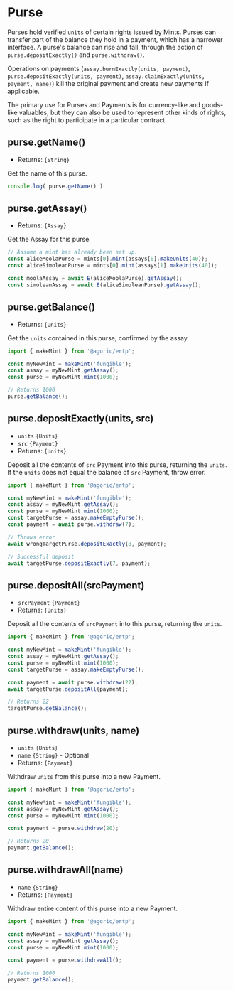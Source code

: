 # Purse
Purses hold verified `units` of certain rights issued by Mints. Purses can transfer part of the balance they hold in a payment, which has a narrower interface. A purse's balance can rise and fall, through the action of `purse.depositExactly()` and `purse.withdraw()`.

Operations on payments (`assay.burnExactly(units, payment)`, `purse.depositExactly(units, payment)`, `assay.claimExactly(units, payment, name)`) kill the original payment and create new payments if applicable.

The primary use for Purses and Payments is for currency-like and goods-like valuables, but they can also be used to represent other kinds of rights, such as the right to participate in a particular contract.

## purse.getName()
- Returns: `{String}`

Get the name of this purse.

```js
console.log( purse.getName() )
```

## purse.getAssay()
- Returns: `{Assay}`

Get the Assay for this purse.

```js
// Assume a mint has already been set up.
const aliceMoolaPurse = mints[0].mint(assays[0].makeUnits(40));
const aliceSimoleanPurse = mints[0].mint(assays[1].makeUnits(40));

const moolaAssay = await E(aliceMoolaPurse).getAssay();
const simoleanAssay = await E(aliceSimoleanPurse).getAssay();
```

## purse.getBalance()
- Returns: `{Units}`

Get the `units` contained in this purse, confirmed by the assay.

```js
import { makeMint } from '@agoric/ertp';

const myNewMint = makeMint('fungible');
const assay = myNewMint.getAssay();
const purse = myNewMint.mint(1000);

// Returns 1000
purse.getBalance();
```

## purse.depositExactly(units, src)
- `units` `{Units}`
- `src` `{Payment}`
- Returns: `{Units}`

Deposit all the contents of `src` Payment into this purse, returning the `units`. If the `units` does not equal the balance of `src` Payment, throw error.

```js
import { makeMint } from '@agoric/ertp';

const myNewMint = makeMint('fungible');
const assay = myNewMint.getAssay();
const purse = myNewMint.mint(1000);
const targetPurse = assay.makeEmptyPurse();
const payment = await purse.withdraw(7);

// Throws error
await wrongTargetPurse.depositExactly(8, payment);

// Successful deposit
await targetPurse.depositExactly(7, payment);
```

## purse.depositAll(srcPayment)
- `srcPayment` `{Payment}`
- Returns: `{Units}`

Deposit all the contents of `srcPayment` into this purse, returning the `units`.

```js
import { makeMint } from '@agoric/ertp';

const myNewMint = makeMint('fungible');
const assay = myNewMint.getAssay();
const purse = myNewMint.mint(1000);
const targetPurse = assay.makeEmptyPurse();

const payment = await purse.withdraw(22);
await targetPurse.depositAll(payment);

// Returns 22
targetPurse.getBalance();
```

## purse.withdraw(units, name)
- `units` `{Units}`
- `name` `{String}` - Optional
- Returns: `{Payment}`

Withdraw `units` from this purse into a new Payment.

```js
import { makeMint } from '@agoric/ertp';

const myNewMint = makeMint('fungible');
const assay = myNewMint.getAssay();
const purse = myNewMint.mint(1000);

const payment = purse.withdraw(20);

// Returns 20
payment.getBalance();
```

## purse.withdrawAll(name)
- `name` `{String}`
- Returns: `{Payment}`

Withdraw entire content of this purse into a new Payment.

```js
import { makeMint } from '@agoric/ertp';

const myNewMint = makeMint('fungible');
const assay = myNewMint.getAssay();
const purse = myNewMint.mint(1000);

const payment = purse.withdrawAll();

// Returns 1000
payment.getBalance();
```
